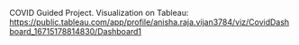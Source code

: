 COVID Guided Project. Visualization on Tableau:
https://public.tableau.com/app/profile/anisha.raja.vijan3784/viz/CovidDashboard_16715178814830/Dashboard1 
